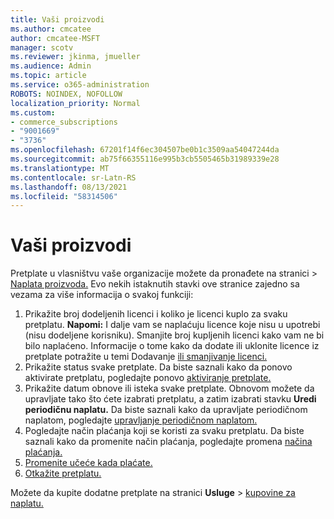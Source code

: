 ```yaml
---
title: Vaši proizvodi
ms.author: cmcatee
author: cmcatee-MSFT
manager: scotv
ms.reviewer: jkinma, jmueller
ms.audience: Admin
ms.topic: article
ms.service: o365-administration
ROBOTS: NOINDEX, NOFOLLOW
localization_priority: Normal
ms.custom:
- commerce_subscriptions
- "9001669"
- "3736"
ms.openlocfilehash: 67201f14f6ec304507be0b1c3509aa54047244da
ms.sourcegitcommit: ab75f66355116e995b3cb5505465b31989339e28
ms.translationtype: MT
ms.contentlocale: sr-Latn-RS
ms.lasthandoff: 08/13/2021
ms.locfileid: "58314506"
---
```

# <a name="your-products"></a>Vaši proizvodi

Pretplate u vlasništvu vaše organizacije možete da pronađete na stranici  >  [Naplata proizvoda.](https://go.microsoft.com/fwlink/p/?linkid=842054) Evo nekih istaknutih stavki ove stranice zajedno sa vezama za više informacija o svakoj funkciji:

1. Prikažite broj dodeljenih licenci i koliko je licenci kuplo za svaku pretplatu.
    **Napomi:** I dalje vam se naplaćuju licence koje nisu u upotrebi (nisu dodeljene korisniku). Smanjite broj kupljenih licenci kako vam ne bi bilo naplaćeno. Informacije o tome kako da dodate ili uklonite licence iz pretplate potražite u temi Dodavanje [ili smanjivanje licenci.](https://docs.microsoft.com/alchemyinsights/how-to-add-or-reduce-licenses)
2. Prikažite status svake pretplate. Da biste saznali kako da ponovo aktivirate pretplatu, pogledajte ponovo [aktiviranje pretplate.](reactivate-your-subscription.md)
3. Prikažite datum obnove ili isteka svake pretplate. Obnovom možete da upravljate tako što ćete izabrati pretplatu, a zatim izabrati stavku **Uredi periodičnu naplatu.** Da biste saznali kako da upravljate periodičnom naplatom, pogledajte [upravljanje periodičnom naplatom.](manage-auto-renewal.md)
4. Pogledajte način plaćanja koji se koristi za svaku pretplatu. Da biste saznali kako da promenite način plaćanja, pogledajte promena [načina plaćanja.](change-payment-method.md)
5. [Promenite učeće kada plaćate.](change-how-often-you-pay.md)
6. [Otkažite pretplatu.](https://go.microsoft.com/fwlink/?linkid=2119113)

Možete da kupite dodatne pretplate na stranici **Usluge**  >  [kupovine za naplatu.](https://go.microsoft.com/fwlink/p/?linkid=868433)